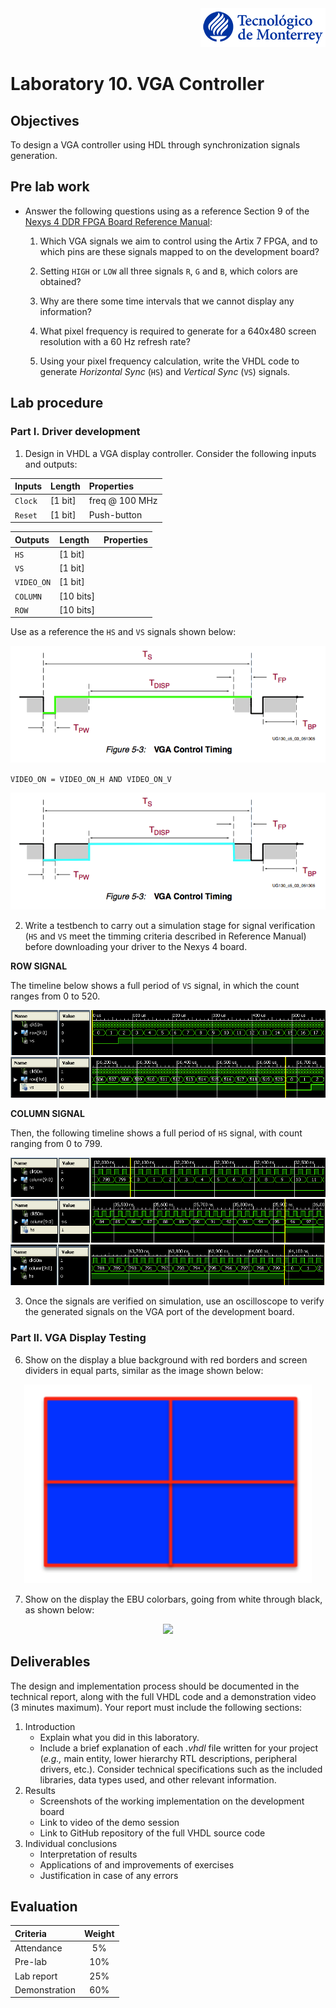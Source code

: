<div align="right">
<img src="img/teclogo.png">
</div>

# Laboratory 10. VGA Controller

## Objectives
To design a VGA controller using HDL through synchronization signals generation. 

## Pre lab work

* Answer the following questions using as a reference Section 9 of the [Nexys 4 DDR FPGA Board Reference Manual](https://www.xilinx.com/support/documentation/university/XUP%20Boards/XUPNexys4DDR/documentation/Nexys4-DDR_rm.pdf):
  1. Which VGA signals we aim to control using the Artix 7 FPGA, and to which pins are these signals mapped to on the development board?

  2. Setting `HIGH` or `LOW` all three signals `R`, `G` and `B`, which colors are obtained?

  3. Why are there some time intervals that we cannot display any information?

  4. What pixel frequency is required to generate for a 640x480 screen resolution with a 60 Hz refresh rate?

  5. Using your pixel frequency calculation, write the VHDL code to generate _Horizontal Sync_ (`HS`) and _Vertical Sync_ (`VS`) signals.   

## Lab procedure

### __Part I. Driver development__
1. Design in VHDL a VGA display controller. Consider the following inputs and outputs:

<div align="center">

Inputs | Length | Properties
:--- | :--- | :---
`Clock` | [1 bit] | freq @ 100 MHz
`Reset` | [1 bit] | Push-button

Outputs | Length | Properties
:--- | :--- | :---
`HS` | [1 bit]
`VS` | [1 bit]
`VIDEO_ON` | [1 bit]
`COLUMN` | [10 bits]
`ROW` | [10 bits]
</div>

Use as a reference the `HS` and `VS` signals shown below:
<div align="center">
<img src="img/HSVS.png">
</div>

`VIDEO_ON = VIDEO_ON_H AND VIDEO_ON_V`
<div align="center">
<img src="img/VIDEO_ON.png">
</div>

2. Write a testbench to carry out a simulation stage for signal verification (`HS` and `VS` meet the timming criteria described in Reference Manual) before downloading your driver to the Nexys 4 board. 

__ROW SIGNAL__

The timeline below shows a full period of `VS` signal, in which the count ranges from 0 to 520. 

<div align="center">
<img src="img/row1.png">
<img src="img/row2.png">
</div>

__COLUMN SIGNAL__

Then, the following timeline shows a full period of `HS` signal, with count ranging from 0 to 799. 

<div align="center">
<img src="img/column1.png">
<img src="img/column2.png">
<img src="img/column3.png">
</div>

3. Once the signals are verified on simulation, use an oscilloscope to verify the generated signals on the VGA port of the development board.

### __Part II. VGA Display Testing__

6. Show on the display a blue background with red borders and screen dividers in equal parts, similar as the image shown below:

<div align="center">
<img width="460" src="img/pattern1.png">
</div>

7. Show on the display the EBU colorbars, going from white through black, as shown below:

<div align="center">
<img width="400" src="https://upload.wikimedia.org/wikipedia/commons/thumb/8/85/EBU_Colorbars.svg/768px-EBU_Colorbars.svg.png">
</div>

## Deliverables
The design and implementation process should be documented in the technical report, along with the full VHDL code and a demonstration video (3 minutes maximum). Your report must include the following sections:

1. Introduction
   * Explain what you did in this laboratory.
   * Include a brief explanation of each _.vhdl_ file written for your project (_e.g.,_ main entity, lower hierarchy RTL descriptions, peripheral drivers, etc.). Consider technical specifications such as the included libraries, data types used, and other relevant information.
2. Results
   * Screenshots of the working implementation on the development board
   * Link to video of the demo session
   * Link to GitHub repository of the full VHDL source code
3. Individual conclusions
   * Interpretation of results
   * Applications of and improvements of exercises
   * Justification in case of any errors

## Evaluation
<div align="center">

Criteria | Weight 
:--- | :---:
Attendance | 5%
Pre-lab | 10%
Lab report | 25%
Demonstration | 60%
</div>